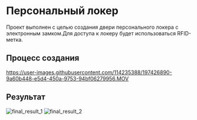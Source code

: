 # Персональный локер
Проект выполнен с целью создания двери персонального локера с электронным замком.Для доступа к локеру будет использоваться RFID-метка.
## Процесс создания
https://user-images.githubusercontent.com/114235388/197426890-9a60b448-e5d4-450a-9753-94bf06279956.MOV
## Результат 
![final_result_1](https://user-images.githubusercontent.com/114235388/197427095-1f843bb0-b66d-4283-96e6-b1560401ab8a.jpg)
![final_result_2](https://user-images.githubusercontent.com/114235388/197427098-3f325137-b75d-4237-92b9-fdb936e4d6fd.jpg)

